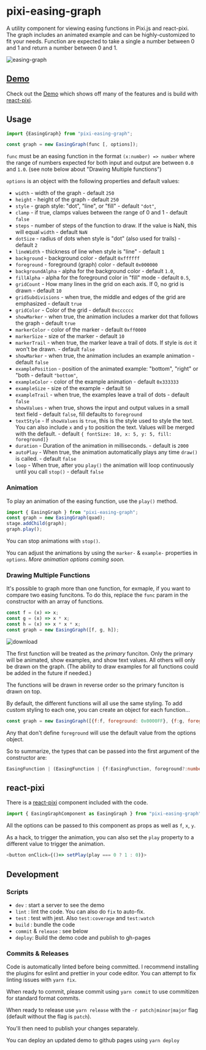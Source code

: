 # pixi-easing-graph

A utility component for viewing easing functions in Pixi.js and react-pixi. The graph includes an animated example and can be highly-customized to fit your needs. Function are expected to take a single a number between 0 and 1 and return a number between 0 and 1.

![easing-graph](https://user-images.githubusercontent.com/141928/205437278-2502105e-e92d-4eab-a110-613ac6a5ab9c.png)

## [Demo](mimshwright.github.io/pixi-easing-graph/)

Check out the [Demo](mimshwright.github.io/pixi-easing-graph/) which shows off many of the features and is build with [react-pixi](https://github.com/inlet/react-pixi).

## Usage

```js
import {EasingGraph} from "pixi-easing-graph";

const graph = new EasingGraph(func [, options]);
```

`func` must be an easing function in the format `(x:number) => number` where the range of numbers expected for both input and output are between `0.0` and `1.0`. (see note below about "Drawing Multiple functions")

`options` is an object with the following properties and default values:

- `width` - width of the graph - default `250`
- `height` - height of the graph - default `250`
- `style` - graph style: "dot", "line", or "fill" - default `"dot"`,
- `clamp` - if true, clamps values between the range of 0 and 1 - default `false`
- `steps` - number of steps of the function to draw. If the value is NaN, this will equal `width` - default `NaN`
- `dotSize` - radius of dots when style is "dot" (also used for trails) - default `2`
- `lineWidth` - thickness of line when style is "line" - default `1`
- `background` - background color - default `0xffffff`
- `foreground` - foreground (graph) color - default `0x000000`
- `backgroundAlpha` - alpha for the background color - default `1.0`,
- `fillAlpha` - alpha for the foreground color in "fill" mode - default `0.5`,
- `gridCount` - How many lines in the grid on each axis. If 0, no grid is drawn - default `10`
- `gridSubdivisions` - when true, the middle and edges of the grid are emphasized - default `true`
- `gridColor` - Color of the grid - default `0xcccccc`
- `showMarker` - when true, the animation includes a marker dot that follows the graph - default `true`
- `markerColor` - color of the marker - default `0xff0000`
- `markerSize` - size of the marker - default `10`
- `markerTrail` - when true, the marker leave a trail of dots. If style is `dot` it won't be drawn. - default `false`
- `showMarker` - when true, the animation includes an example animation - default `false`
- `examplePosition` - position of the animated example: "bottom", "right" or "both - default `"bottom"`,
- `exampleColor` - color of the example animation - default `0x333333`
- `exampleSize` - size of the example - default `50`
- `exampleTrail` - when true, the examples leave a trail of dots - default `false`
- `showValues` - when true, shows the input and output values in a small text field - default `false`, fill defaults to `foreground`
- `textStyle` - If `showValues` is `true`, this is the style used to style the text. You can also include `x` and `y` to position the text. Values will be merged with the default. - default `{ fontSize: 10, x: 5, y: 5, fill: foreground]}`
- `duration` - Duration of the animation in milliseconds. - default is `2000`
- `autoPlay` - When true, the animation automatically plays any time `draw()` is called. - default `false`
- `loop` - When true, after you `play()` the animation will loop continuously until you call `stop()` - default `false`

### Animation

To play an animation of the easing function, use the `play()` method.

```js
import { EasingGraph } from "pixi-easing-graph";
const graph = new EasingGraph(quad);
stage.addChild(graph);
graph.play();
```

You can stop animations with `stop()`.

You can adjust the animations by using the `marker-` & `example-` properties in `options`. _More animation options coming soon._

### Drawing Multiple Functions

It's possible to graph more than one function, for exmaple, if you want to compare two easing funcitons. To do this, replace the `func` param in the constructor with an array of functions.

```javascript
const f = (x) => x;
const g = (x) => x * x;
const h = (x) => x * x * x;
const graph = new EasingGraph([f, g, h]);
```

![download](https://user-images.githubusercontent.com/141928/207068303-5e564099-5192-4839-a347-b6d22d4638e0.png)

The first function will be treated as the _primary_ funciton. Only the primary will be animated, show examples, and show text values. All others will only be drawn on the graph. (The ability to draw examples for all functions could be added in the future if needed.)

The functions will be drawn in reverse order so the primary funciton is drawn on top.

By default, the different functions will all use the same styling. To add custom styling to each one, you can create an object for each function...

```javascript
const graph = new EasingGraph([{f:f, foreground: 0x0000FF}, {f:g, foreground:0xFF0000, {f:h, foreground: 0x00FF00}]);
```

Any that don't define `foreground` will use the default value from the options object.

So to summarize, the types that can be passed into the first argument of the constructor are:

```typescript
EasingFunction | (EasingFunction | {f:EasingFunction, foreground?:number })[]
```

## react-pixi

There is a [react-pixi](https://github.com/inlet/react-pixi) component included with the code.

```js
import { EasingGraphComponent as EasingGraph } from "pixi-easing-graph";
```

All the options can be passed to this component as props as well as `f`, `x`, `y`.

As a hack, to trigger the animation, you can also set the `play` property to a different value to trigger the animation.

```js
<button onClick={()=> setPlay(play === 0 ? 1 : 0)}>
```

## Development

### Scripts

- `dev` : start a server to see the demo
- `lint` : lint the code. You can also do `fix` to auto-fix.
- `test` : test with jest. Also `test:coverage` and `test:watch`
- `build` : bundle the code
- `commit` & `release` : see below
- `deploy`: Build the demo code and publish to gh-pages

### Commits & Releases

Code is automatically linted before being committed. I recommend installing the plugins for eslint and prettier in your code editor. You can attempt to fix linting issues with `yarn fix`.

When ready to commit, please commit using `yarn commit` to use commitizen for standard format commits.

When ready to release use `yarn release` with the `-r patch|minor|major` flag (default without the flag is `patch`).

You'll then need to publish your changes separately.

You can deploy an updated demo to github pages using `yarn deploy`
